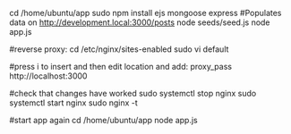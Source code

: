 
cd /home/ubuntu/app
sudo npm install ejs mongoose express
#Populates data on http://development.local:3000/posts
node seeds/seed.js
node app.js

#reverse proxy:
cd /etc/nginx/sites-enabled
sudo vi default

#press i to insert and then edit location and add:
proxy_pass http://localhost:3000

#check that changes have worked
sudo systemctl stop nginx
sudo systemctl start nginx
sudo nginx -t

#start app again
cd /home/ubuntu/app
node app.js
